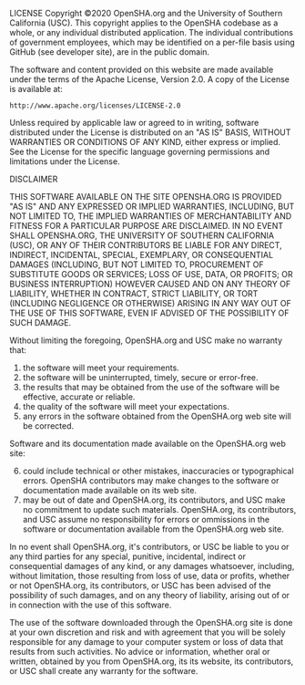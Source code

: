 LICENSE
Copyright &copy;2020 OpenSHA.org and the University of Southern California (USC). This copyright applies to the OpenSHA codebase as a whole, or any individual distributed application. The individual contributions of government employees, which may be identified on a per-file basis using GitHub (see developer site), are in the public domain.

The software and content provided on this website are made available under the terms of the Apache License, Version 2.0. A copy of the License is available at:

    http://www.apache.org/licenses/LICENSE-2.0

Unless required by applicable law or agreed to in writing, software distributed under the License is distributed on an "AS IS" BASIS, WITHOUT WARRANTIES OR CONDITIONS OF ANY KIND, either express or implied. See the License for the specific language governing permissions and limitations under the License.

DISCLAIMER

THIS SOFTWARE AVAILABLE ON THE SITE OPENSHA.ORG IS PROVIDED "AS IS" AND ANY EXPRESSED OR IMPLIED WARRANTIES, INCLUDING, BUT NOT LIMITED TO, THE IMPLIED WARRANTIES OF MERCHANTABILITY AND FITNESS FOR A PARTICULAR PURPOSE ARE DISCLAIMED. IN NO EVENT SHALL OPENSHA.ORG, THE UNIVERSITY OF SOUTHERN CALIFORNIA (USC), OR ANY OF THEIR CONTRIBUTORS BE LIABLE FOR ANY DIRECT, INDIRECT, INCIDENTAL, SPECIAL, EXEMPLARY, OR CONSEQUENTIAL DAMAGES (INCLUDING, BUT NOT LIMITED TO, PROCUREMENT OF SUBSTITUTE GOODS OR SERVICES; LOSS OF USE, DATA, OR PROFITS; OR BUSINESS INTERRUPTION) HOWEVER CAUSED AND ON ANY THEORY OF LIABILITY, WHETHER IN CONTRACT, STRICT LIABILITY, OR TORT (INCLUDING NEGLIGENCE OR OTHERWISE) ARISING IN ANY WAY OUT OF THE USE OF THIS SOFTWARE, EVEN IF ADVISED OF THE POSSIBILITY OF SUCH DAMAGE.

Without limiting the foregoing, OpenSHA.org and USC make no warranty that:

1. the software will meet your requirements.
2. the software will be uninterrupted, timely, secure or error-free.
3. the results that may be obtained from the use of the software will be effective, accurate or reliable.
4. the quality of the software will meet your expectations.
5. any errors in the software obtained from the OpenSHA.org web site will be corrected.

Software and its documentation made available on the OpenSHA.org web site:

6. could include technical or other mistakes, inaccuracies or typographical errors. OpenSHA contributors may make changes to the software or documentation made available on its web site.
7. may be out of date and OpenSHA.org, its contributors, and USC make no commitment to update such materials.
OpenSHA.org, its contributors, and USC assume no responsibility for errors or ommissions in the software or documentation available from the OpenSHA.org web site.

In no event shall OpenSHA.org, it's contributors, or USC be liable to you or any third parties for any special, punitive, incidental, indirect or consequential damages of any kind, or any damages whatsoever, including, without limitation, those resulting from loss of use, data or profits, whether or not OpenSHA.org, its contributors, or USC has been advised of the possibility of such damages, and on any theory of liability, arising out of or in connection with the use of this software.

The use of the software downloaded through the OpenSHA.org site is done at your own discretion and risk and with agreement that you will be solely responsible for any damage to your computer system or loss of data that results from such activities. No advice or information, whether oral or written, obtained by you from OpenSHA.org, its its website, its contributors, or USC shall create any warranty for the software.